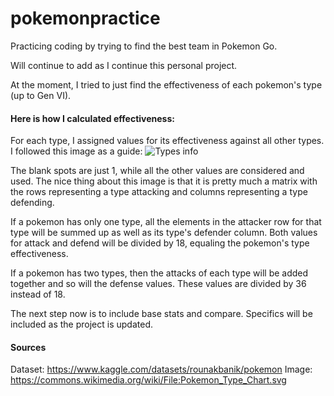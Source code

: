 # pokemonpractice
Practicing coding by trying to find the best team in Pokemon Go.

Will continue to add as I continue this personal project.

At the moment, I tried to just find the effectiveness of each pokemon's type (up to Gen VI).

#### Here is how I calculated effectiveness:

For each type, I assigned values for its effectiveness against all other types. I followed this image as a guide: ![Types info](https://upload.wikimedia.org/wikipedia/commons/thumb/9/97/Pokemon_Type_Chart.svg/492px-Pokemon_Type_Chart.svg.png?20211121042045)

The blank spots are just 1, while all the other values are considered and used. The nice thing about this image is that it is pretty much a matrix with the rows representing a type attacking and columns representing a type defending.

If a pokemon has only one type, all the elements in the attacker row for that type will be summed up as well as its type's defender column. Both values for attack and defend will be divided by 18, equaling the pokemon's type effectiveness.

If a pokemon has two types, then the attacks of each type will be added together and so will the defense values. These values are divided by 36 instead of 18.

The next step now is to include base stats and compare. Specifics will be included as the project is updated.

#### Sources
Dataset: https://www.kaggle.com/datasets/rounakbanik/pokemon
Image: https://commons.wikimedia.org/wiki/File:Pokemon_Type_Chart.svg


